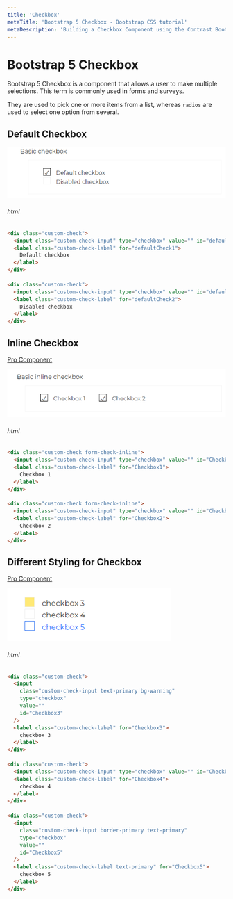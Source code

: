 ```yaml
---
title: 'Checkbox'
metaTitle: 'Bootstrap 5 Checkbox - Bootstrap CSS tutorial'
metaDescription: 'Building a Checkbox Component using the Contrast Bootstrap  Package'
---
```


# Bootstrap 5 Checkbox

Bootstrap 5 Checkbox is a component that allows a user to make multiple selections. This term is commonly used in forms and surveys.

They are used to pick one or more items from a list, whereas `radios` are used to select one option from several.

## Default Checkbox

![Bootstrap Checkbox Default](./images/checkbox1.png)

###### html

```html
<div class="custom-check">
  <input class="custom-check-input" type="checkbox" value="" id="defaultCheck1" />
  <label class="custom-check-label" for="defaultCheck1">
    Default checkbox
  </label>
</div>

<div class="custom-check">
  <input class="custom-check-input" type="checkbox" value="" id="defaultCheck2" disabled />
  <label class="custom-check-label" for="defaultCheck2">
    Disabled checkbox
  </label>
</div>
```

## Inline Checkbox

<a href="/product/bootstrap-contrast-pro"><span class="badge badge-lg badge-pro">Pro Component</span></a>

![Bootstrap Checkbox Inline](./images/checkbox02.png)

###### html

```html
<div class="custom-check form-check-inline">
  <input class="custom-check-input" type="checkbox" value="" id="Checkbox1" />
  <label class="custom-check-label" for="Checkbox1">
    Checkbox 1
  </label>
</div>

<div class="custom-check form-check-inline">
  <input class="custom-check-input" type="checkbox" value="" id="Checkbox2" />
  <label class="custom-check-label" for="Checkbox2">
    Checkbox 2
  </label>
</div>
```

## Different Styling for Checkbox

<a href="/product/bootstrap-contrast-pro"><span class="badge badge-lg badge-pro">Pro Component</span></a>

![Bootstrap Checkbox](./images/checkboxstyle.png)

###### html

```html
<div class="custom-check">
  <input
    class="custom-check-input text-primary bg-warning"
    type="checkbox"
    value=""
    id="Checkbox3"
  />
  <label class="custom-check-label" for="Checkbox3">
    checkbox 3
  </label>
</div>

<div class="custom-check">
  <input class="custom-check-input" type="checkbox" value="" id="Checkbox4" />
  <label class="custom-check-label" for="Checkbox4">
    checkbox 4
  </label>
</div>

<div class="custom-check">
  <input
    class="custom-check-input border-primary text-primary"
    type="checkbox"
    value=""
    id="Checkbox5"
  />
  <label class="custom-check-label text-primary" for="Checkbox5">
    checkbox 5
  </label>
</div>
```
